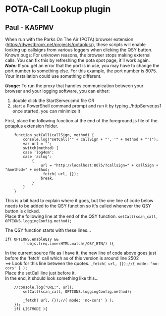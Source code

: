 # POTA-Call Lookup plugin
## Paul - KA5PMV
When run with the Parks On The Air (POTA) browser extension (https://dwestbrook.net/projects/potaplus/), these scripts will enable looking up callsigns from various loggers when clicking the QSY button.
Known bugs: For unknown reasons, the browser stops making external calls. You can fix this by refreshing the pota spot page, it'll work again.\
***Note:*** If you get an error that the port is in use, you may have to change the port number to something else.  For this example, the port number is 8075.  Your installation could use something different.

***Usage:***
To run the proxy that handles communication between your browser and your logging software, you can either:
1) double click the StartServer.cmd file
OR
2) start a PowerShell command prompt and run it by typing ./httpServer.ps1
once started, you can minimize it

First, place the following function at the end of the foreground.js file of the potaplus extension folder.
```
	function setCall(callSign, method) {
		console.log("setCall('" + callSign + "', '" + method + "')");
		var url = '';
		switch(method) {
		case 'log4om':
		case 'aclog':
			{
				url = "http://localhost:8075/?callsign=" + callSign + "&method=" + method;
				_fetch( url, {});
				break;
			}
		}
	}
```

This is a bit hard to explain where it goes, but the one line of code below needs to be added to the QSY function so it's called whenever the QSY button is clicked.\
Place the following line at the end of the QSY function.
``` setCall(scan_call, OPTIONS.loggingConfig.method); ```

The QSY function starts with these lines...
```
if( OPTIONS.enableQsy &&
	    ! objs.freq.innerHTML.match(/QSY_BTN/) ){
```

In the current source file as I have it, the new line of code above goes just before the 'fetch' call which as of this version is around line 2502\
==> Look for this line between the quotes. ``` _fetch( url, {});//{ mode: 'no-cors' } ); ``` \
Place the setCall line just before it.\
In the end, it should look something like this...

```
	//console.log("URL:", url);
		setCall(scan_call, OPTIONS.loggingConfig.method);

		_fetch( url, {});//{ mode: 'no-cors' } );
	});
	if( LISTMODE ){
```
